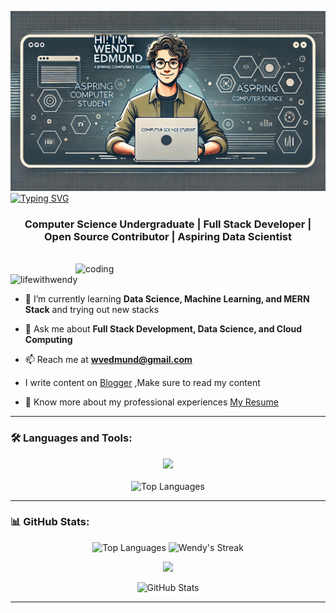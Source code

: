 ![Header](https://github.com/lifewithwendy/lifewithwendy/blob/main/header.webp)
<a href="https://git.io/typing-svg"><img src="https://readme-typing-svg.demolab.com?font=Fira+Code&size=30&pause=1000&center=true&vCenter=true&width=800&lines=Hello+%F0%9F%91%8B!+I'm+Wendt+Edmund" alt="Typing SVG" /></a>

<h3 align="center">Computer Science Undergraduate | Full Stack Developer | Open Source Contributor | Aspiring Data Scientist </h3>
<br/>

<img align="right" alt="coding" width="400" src="https://media.giphy.com/media/v1.Y2lkPTc5MGI3NjExa3VvNmdkNDhrcnZrMzRmdHh2MWUyMnlxeXl2YTBuY3BhMmJ3eHlmcCZlcD12MV9pbnRlcm5hbF9naWZfYnlfaWQmY3Q9Zw/L1R1tvI9svkIWwpVYr/giphy.gif">

<p align="left"> <img src="https://komarev.com/ghpvc/?username=lifewithwendy&label=Profile%20views&color=0e75b6&style=flat" alt="lifewithwendy" /> </p>

- 🌱 I’m currently learning **Data Science, Machine Learning, and MERN Stack** and trying out new stacks

- 💬 Ask me about **Full Stack Development, Data Science, and Cloud Computing**

- 📫 Reach me at **wvedmund@gmail.com**

- I write content on [Blogger](https://wendttheblogger.blogspot.com/2024/11/a-complete-guide-to-software.html)  ,Make sure to read my content 
- 📄 Know more about my professional experiences [My Resume](https://drive.google.com/file/d/1V7Po1-YYQ4Xt2l55D2u5gR90fOnhLpbf/view?usp=drive_link)


---

### 🛠 Languages and Tools:
<p align="center">
<img src="https://skillicons.dev/icons?i=html,css,js,java,react,nodejs,php,py,dart,flutter,c,cpp,azure,git,github,tailwind,aws,bun,bootstrap,mysql,firebase,idea,eclipse,androidstudio,vscode,visualstudio,figma,docker,linux,materialui,mongodb,nextjs,npm,postgres,postman,redux,sass,scala,vite&theme=dark&perline=13"/>
<br><br>
<img src="https://github-readme-stats.vercel.app/api/top-langs/?username=OnaliyVinukiy&theme=highcontrast&layout=compact&langs_count=20&hide_border=true&count_private=true" alt="Top Languages">
</p>

---

### 📊 GitHub Stats:
<p align="center">
  <img src="https://github-readme-stats.vercel.app/api/top-langs/?username=lifewithwendy&theme=radical&layout=compact&langs_count=10&hide_border=true" alt="Top Languages" />
  <img src="https://github-readme-streak-stats.herokuapp.com/?user=lifewithwendy&theme=radical&hide_border=true" alt="Wendy's Streak" />
</p>

<p align="center">
  <img src="https://github-profile-summary-cards.vercel.app/api/cards/profile-details?username=lifewithwendy&theme=radical">
</p>
<p align="center">
  <img src="https://github-readme-stats.vercel.app/api?username=lifewithwendy&theme=radical&show_icons=true&hide_border=true&count_private=true" alt="GitHub Stats" />
</p>


---
<!--
### Connect with me:

[<img align="left" alt="Wendy | LinkedIn" width="30px" src="https://cdn.jsdelivr.net/npm/simple-icons@v3/icons/linkedin.svg" />](https://linkedin.com/in/your-linkedin)
[<img align="left" alt="Wendy | Twitter" width="30px" src="https://cdn.jsdelivr.net/npm/simple-icons@v3/icons/twitter.svg" />](https://twitter.com/your-twitter)
[<img align="left" alt="Wendy | GitHub" width="30px" src="https://cdn.jsdelivr.net/npm/simple-icons@v3/icons/github.svg" />](https://github.com/lifewithwendy)

 Holopin Badges 
[![Wendy's Holopin badges](https://holopin.me/lifewithwendy)](https://holopin.io/@lifewithwendy)
[![An image of @onaliy's Holopin badges, which is a link to view their full Holopin profile](https://holopin.me/onaliy)](https://holopin.io/@onaliy)
-->
